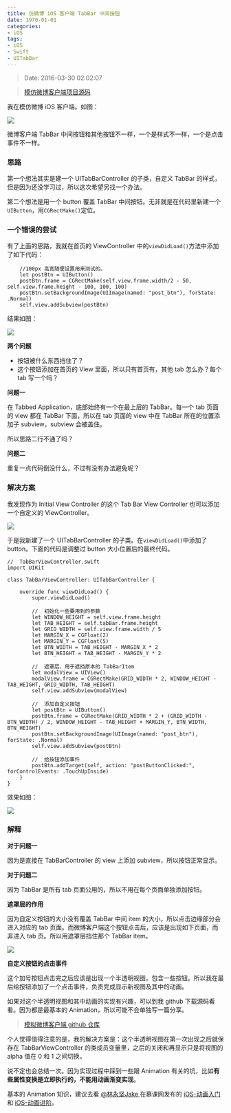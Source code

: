 ```yaml
---
title: 仿微博 iOS 客户端 TabBar 中间按钮
date: 1970-01-01 
categories:
- iOS
tags:
- iOS
- Swift
- UITabBar
---
```

> Date: 2016-03-30 02:02:07

> [模仿微博客户端项目源码](https://github.com/cheng-kang/iosDev/tree/master/Weibo)

我在模仿微博 iOS 客户端。如图：

![](http://7u2sl0.com1.z0.glb.clouddn.com/ios_Screen%20Shot%202016-03-30%20at%201.05.03%20AM%20copy.png)

微博客户端 TabBar 中间按钮和其他按钮不一样，一个是样式不一样，一个是点击事件不一样。

### 思路

第一个想法其实是建一个 UITabBarController 的子类，自定义 TabBar 的样式，但是因为还没学习过，所以这次希望另找一个办法。

第二个想法是用一个 button 覆盖 TabBar 中间按钮。无非就是在代码里新建一个`UIButton`，用`CGRectMake()`定位。

### 一个错误的尝试
<!--more--> 
有了上面的思路，我就在首页的 ViewController 中的`viewDidLoad()`方法中添加了如下代码：
```
	//100px 高宽随便设置用来测试的。
	let postBtn = UIButton()
	postBtn.frame = CGRectMake(self.view.frame.width/2 - 50, self.view.frame.height - 100, 100, 100)
	postBtn.setBackgroundImage(UIImage(named: "post_btn"), forState: .Normal)
	self.view.addSubview(postBtn)
```
结果如图：

![](http://7u2sl0.com1.z0.glb.clouddn.com/ios_Screen%20Shot%202016-03-30%20at%201.16.31%20AM.png)

**两个问题**
- 按钮被什么东西挡住了？
- 这个按钮添加在首页的 View 里面，所以只有首页有，其他 tab 怎么办？每个 tab 写一个吗？

**问题一**

在 Tabbed Application，底部始终有一个在最上层的 TabBar。每一个 tab 页面的 view 都在 TabBar 下面，所以在 tab 页面的 view 中在 TabBar 所在的位置添加子 subview，subview 会被盖住。

所以思路二行不通了吗？

**问题二**

重复一点代码倒没什么，不过有没有办法避免呢？

### 解决方案

我发现作为 Initial View Controller 的这个 Tab Bar View Controller 也可以添加一个自定义的 ViewController。

![](http://7u2sl0.com1.z0.glb.clouddn.com/ios_Screen%20Shot%202016-03-30%20at%201.31.34%20AM2.png)

于是我新建了一个 UITabBarController 的子类。在`viewDidLoad()`中添加了 button。下面的代码是调整过 button 大小位置后的最终代码。
```
//  TabBarViewController.swift
import UIKit

class TabBarViewController: UITabBarController {

    override func viewDidLoad() {
        super.viewDidLoad()
        
        //  初始化一些要用到的参数
        let WINDOW_HEIGHT = self.view.frame.height
        let TAB_HEIGHT = self.tabBar.frame.height
        let GRID_WIDTH = self.view.frame.width / 5
        let MARGIN_X = CGFloat(2)
        let MARGIN_Y = CGFloat(5)
        let BTN_WIDTH = TAB_HEIGHT - MARGIN_X * 2
        let BTN_HEIGHT = TAB_HEIGHT - MARGIN_Y * 2
        
        //  遮罩层，用于遮挡原本的 TabBarItem
        let modalView = UIView()
        modalView.frame = CGRectMake(GRID_WIDTH * 2, WINDOW_HEIGHT - TAB_HEIGHT, GRID_WIDTH, TAB_HEIGHT)
        self.view.addSubview(modalView)
        
        //  添加自定义按钮
        let postBtn = UIButton()
        postBtn.frame = CGRectMake(GRID_WIDTH * 2 + (GRID_WIDTH - BTN_WIDTH) / 2, WINDOW_HEIGHT - TAB_HEIGHT + MARGIN_Y, BTN_WIDTH, BTN_HEIGHT)
        postBtn.setBackgroundImage(UIImage(named: "post_btn"), forState: .Normal)
        self.view.addSubview(postBtn)
        
        //  给按钮添加事件
        postBtn.addTarget(self, action: "postButtonClicked:", forControlEvents: .TouchUpInside)
    }
}
```
效果如图：

![](http://7u2sl0.com1.z0.glb.clouddn.com/ios_Screen%20Shot%202016-03-30%20at%201.05.03%20AM.png)

### 解释

**对于问题一**

因为是直接在 TabBarController 的 view 上添加 subview，所以按钮正常显示。

**对于问题二**

因为 TabBar 是所有 tab 页面公用的，所以不用在每个页面单独添加按钮。

**遮罩层的作用**

因为自定义按钮的大小没有覆盖 TabBar 中间 item 的大小，所以点击边缘部分会进入对应的 tab 页面。而微博客户端这个按钮点击后，应该是出现如下页面，而非进入 tab 页。所以用遮罩层挡住那个 TabBar item。

![](http://7u2sl0.com1.z0.glb.clouddn.com/ios_weibo-1.gif)

**自定义按钮的点击事件**

这个加号按钮点击完之后应该是出现一个半透明视图，包含一些按钮。所以我在最后给按钮添加了一个点击事件，负责完成显示新视图及其中的动画。

如果对这个半透明视图和其中动画的实现有兴趣，可以到我 github 下载源码看看。因为都是最基本的 Animation，所以可能不会单独写一篇分享。

> [模拟微博客户端 github 仓库](https://github.com/cheng-kang/iosDev/tree/master/Weibo)

个人觉得值得注意的是，我的解决方案是：这个半透明视图在第一次出现之后就保存在 TabBarViewController 的类成员变量里，之后的关闭和再显示只是将视图的 alpha 值在 0 和 1 之间切换。

说不定也会总结一次。因为实现过程中踩到一些跟 Animation 有关的坑，比如**有些属性变换是立即执行的，不能用动画渐变实现**。

基本的 Animation 知识，建议去看 [@林永坚Jake ](http://weibo.com/yongjianlin) 在慕课网发布的 [iOS-动画入门](http://www.imooc.com/learn/392) 和 [iOS-动画进阶](http://www.imooc.com/learn/395)。

